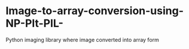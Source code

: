 # Image-to-array-conversion-using-NP-Plt-PIL-
Python imaging library where image converted into array form
